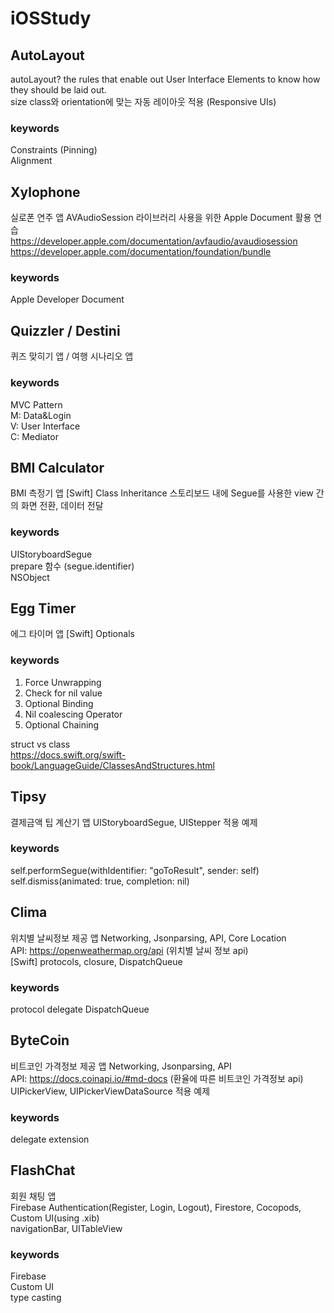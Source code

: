 # iOSStudy

## AutoLayout
autoLayout? the rules that enable out User Interface Elements to know how they should be laid out.  
size class와 orientation에 맞는 자동 레이아웃 적용 (Responsive UIs)
 
 ### keywords
 Constraints (Pinning)  
 Alignment


## Xylophone
실로폰 연주 앱
AVAudioSession 라이브러리 사용을 위한 Apple Document 활용 연습  
https://developer.apple.com/documentation/avfaudio/avaudiosession  
https://developer.apple.com/documentation/foundation/bundle  

### keywords
Apple Developer Document


## Quizzler / Destini
퀴즈 맞히기 앱 / 여행 시나리오 앱

### keywords
MVC Pattern  
M: Data&Login  
V: User Interface  
C: Mediator  


## BMI Calculator
BMI 측정기 앱
[Swift] Class Inheritance
스토리보드 내에 Segue를 사용한 view 간의 화면 전환, 데이터 전달

### keywords
UIStoryboardSegue  
prepare 함수 (segue.identifier)  
NSObject  


## Egg Timer
에그 타이머 앱
[Swift]  Optionals

### keywords
1. Force Unwrapping
2. Check for nil value
3. Optional Binding
4. Nil coalescing Operator
5. Optional Chaining

struct vs class  
https://docs.swift.org/swift-book/LanguageGuide/ClassesAndStructures.html  


## Tipsy
결제금액 팁 계산기 앱
UIStoryboardSegue, UIStepper 적용 예제

### keywords 
self.performSegue(withIdentifier: "goToResult", sender: self)  
self.dismiss(animated: true, completion: nil)  


## Clima
위치별 날씨정보 제공 앱
Networking, Jsonparsing, API, Core Location  
API: https://openweathermap.org/api (위치별 날씨 정보 api)  
[Swift] protocols, closure, DispatchQueue  

### keywords
protocol
delegate
DispatchQueue  


## ByteCoin
비트코인 가격정보 제공 앱
Networking, Jsonparsing, API  
API: https://docs.coinapi.io/#md-docs (환율에 따른 비트코인 가격정보 api)  
UIPickerView, UIPickerViewDataSource 적용 예제  

### keywords
delegate
extension


## FlashChat
회원 채팅 앱  
Firebase Authentication(Register, Login, Logout), Firestore, Cocopods, Custom UI(using .xib)  
navigationBar, UITableView  

### keywords
Firebase  
Custom UI  
type casting  
